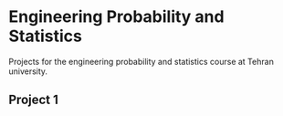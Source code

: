# Engineering Probability and Statistics
Projects for the engineering probability and statistics course at Tehran university.
## Project 1